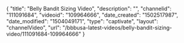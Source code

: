 {
    "title": "Belly Bandit Sizing Video",
    "description": "",
    "channelid": "111091684",
    "videoid": "109964666",
    "date_created": "1502517987",
    "date_modified": "1504049171",
    "type": "captivate",
    "layout": "channelVideo",
    "url": "\/bbbusa-latest-videos\/belly-bandit-sizing-video\/111091684-109964666"
}